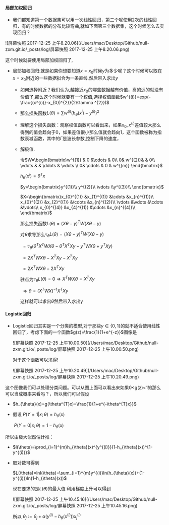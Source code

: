 #### 局部加权回归

* 我们都知道第一个数据集可以用一次线性回归，第二个呢使用2次的线性回归，有的时候数据的分布比较弯曲,就如下面第三个数据集，这个时候怎么去实现回归？

![屏幕快照 2017-12-25 上午8.20.06](/Users/mac/Desktop/Github/null-zxm.git.io/_posts/log/屏幕快照 2017-12-25 上午8.20.06.png)

这个时候就要使用局部加权回归了,

* 局部加权回归:就是如果你想要知道$x=x_{0}$时候$y$为多少呢？这个时候可以取在$x=x_{0}$附近的一些数据拟合为一条直线,然后带入求出$y$

  * 如何选择附近？我们认为,越接近$x_{0}$的哪些数据越有价值，离的远的就没有价值了,那么这个时候就要有一个权值,选择权值函数$w^{(i)}=exp(-\frac{(x^{(i)}-x_{0})^{2}}{2\Gamma ^{2}})$

  * 那么损失函数$L(\theta)=\sum w^{(i)}(h_{\theta}(x^{i})-y^{(i)})^{2}$

  * 理解这个损失函数：观察权值函数可以看出来，如果$x_{0} ,x^{(i)}$差值较大那么得到的值会趋向于0，如果差值很小那么值就会趋向1，这个函数被称为指数衰减函数，其中的$\Gamma$是波长参数,控制下降的速度，

  * 解极值.

    令$W=\begin{bmatrix}w^{(1)} & 0 &\cdots   & 0\\  0&   w^{(2)}& & 0\\  \vdots &   & \ddots  & \vdots \\ 0&  \cdots & 0 &  w^{(m)} \end{bmatrix}$

    $h_{\theta}(x^{i})=\theta^{T}x$

    $y=\begin{bmatrix}y^{(1)}\\ y^{(2)}\\ \vdots \\y^{(3)}\\ \end{bmatrix}$

    $X=\begin{bmatrix}x_{0}^{(1)} &x_{1}^{(1)} &\cdots &x_{n}^{(1)}\\ x_{0}^{(2)} &x_{2}^{(1)} &\cdots &x_{n}^{(2)}\\ \vdots  &\vdots &\cdots &\vdots\\ x_{0}^{(4)} &x_{4}^{(1)} &\cdots &x_{n}^{(4)}\\ \end{bmatrix}$

    那么损失函数$L(\theta)=(X\theta-y)^{T}W(X\theta-y)$

    对$\theta$求导那么$\triangledown _{\theta}L(\theta)=(X\theta-y)^{T}W(X\theta-y)$

    ​				$=\triangledown _{\theta}(\theta ^{T}X^{T}WX\theta -\theta ^{T}X^{T}Xy-y^{T}WX\theta +y^{T}Xy)$	

    ​				$=2X^{T}WX\theta-X^{T}Xy-X^{T}Xy$

    ​				$=2X^{T}WX\theta-2X^{T}Xy$

    驻点为$\triangledown _{\theta}L(\theta)=0\Rightarrow X^{T}WX\theta=X^{T}Xy$

    ​				$\Rightarrow \theta=(X^{T}WX)^{-1}X^{T}Xy$

    这样就可以求出$\theta$然后带入求出y



#### Logistic回归

* Logistic回归其实是一个分类的模型,对于那些$y\in \{0,1\}$的就不适合使用线性回归了，考虑下面的一个函数$g(z)=\frac{1}{1+e^{-z}}$图像是

  ![屏幕快照 2017-12-25 上午10.00.50](/Users/mac/Desktop/Github/null-zxm.git.io/_posts/log/屏幕快照 2017-12-25 上午10.00.50.png)

  对于这个函数可以求得!

  ![屏幕快照 2017-12-25 上午10.20.49](/Users/mac/Desktop/Github/null-zxm.git.io/_posts/log/屏幕快照 2017-12-25 上午10.20.49.png)

这个图像我们可以处理分类问题。可以从图上面可以看出来如果0<g(z)<1的那么可以当成概率来看吗？，所以我们可以假设

* $h_{\theta}(x)=g(\theta^{T}x)=\frac{1}{1+e^{-\theta^{T}x}}$

* 假设 $P(Y=1|x;\theta)=h_{\theta}(x)$

  ​	 $P(Y=0|x;\theta)=1-h_{\theta}(x)$

所以由极大似然估计推：

* $l(\theta)=\prod_{i=1}^{m}h_{\theta}(x)^{y^{(i)}}(1-h_{\theta}(x))^{1-y^{(i)}}$

* 取对数可得到

  $L(\theta)=lnl(\theta)=\sum_{i=1}^{m}y^{(i)}ln(h_{\theta}(x))+(1-y^{(i)})ln(1-h_{\theta}(x))$

  现在要求的是$L(\theta)$的最大值 利用梯度上升可以得到

  ![屏幕快照 2017-12-25 上午10.45.16](/Users/mac/Desktop/Github/null-zxm.git.io/_posts/log/屏幕快照 2017-12-25 上午10.45.16.png)

  所以 $\theta_{j} :=\theta_{j}+\alpha(y^{(i)}-h_{\theta}(x^{(i)}))x_{j}^{(i)}$


